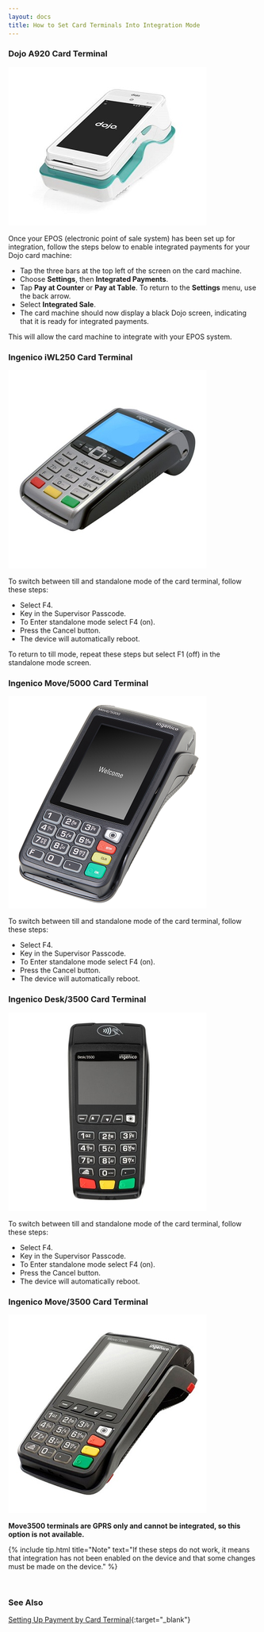 ```yaml
---
layout: docs
title: How to Set Card Terminals Into Integration Mode
---
```


### Dojo A920 Card Terminal

   ![](media/garagehive-dojo-a920-card-terminal.png)

Once your EPOS (electronic point of sale system) has been set up for integration, follow the steps below to enable integrated payments for your Dojo card machine:

- Tap the three bars at the top left of the screen on the card machine.
- Choose **Settings**, then **Integrated Payments**.
- Tap **Pay at Counter** or **Pay at Table**. To return to the **Settings** menu, use the back arrow.
- Select **Integrated Sale**.
- The card machine should now display a black Dojo screen, indicating that it is ready for integrated payments.

This will allow the card machine to integrate with your EPOS system.

### Ingenico iWL250 Card Terminal

   ![](media/garagehive-ingenico-iwl250-card-terminal.jpg)

To switch between till and standalone mode of the card terminal, follow these steps:

- Select F4.
- Key in the Supervisor Passcode.
- To Enter standalone mode select F4 (on).
- Press the Cancel button.
- The device will automatically reboot.

To return to till mode, repeat these steps but select F1 (off) in the standalone mode screen.

### Ingenico Move/5000 Card Terminal

   ![](media/garagehive-ingenico-move5000-card-terminal.png)

To switch between till and standalone mode of the card terminal, follow these steps:

- Select F4.
- Key in the Supervisor Passcode.
- To Enter standalone mode select F4 (on).
- Press the Cancel button.
- The device will automatically reboot.

### Ingenico Desk/3500 Card Terminal

   ![](media/garagehive-ingenico-desk3500-card-terminal.jpg)

To switch between till and standalone mode of the card terminal, follow these steps:

- Select F4.
- Key in the Supervisor Passcode.
- To Enter standalone mode select F4 (on).
- Press the Cancel button.
- The device will automatically reboot.

### Ingenico Move/3500 Card Terminal

![](media/garagehive-ingenico-move3500-card-terminal.png)

**Move3500 terminals are GPRS only and cannot be integrated, so this option is not available.**

{% include tip.html title="Note" text="If these steps do not work, it means that integration has not been enabled on the device and that some changes must be made on the device." %}


<br>

### **See Also**
[Setting Up Payment by Card Terminal](garagehive-setting-up-payment-by-card-terminal.html){:target="_blank"}

